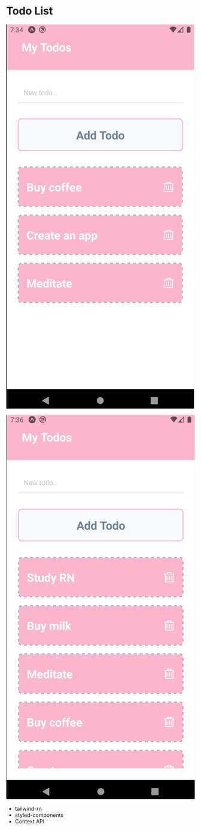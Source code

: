 # Todo List

![rn-todolist01](./assets/todolist01.png)

![rn-todolist02](./assets/todolist02.png)

- tailwind-rn
- styled-components
- Context API